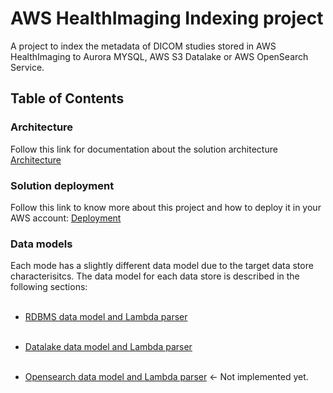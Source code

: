 # AWS HealthImaging Indexing project

A project to index the metadata of DICOM studies stored in AWS HealthImaging to Aurora MYSQL, AWS S3 Datalake or AWS OpenSearch Service.

## Table of Contents

### Architecture

Follow this link for documentation about the solution architecture [Architecture](./doc/architecture/README.md)

### Solution deployment

Follow this link to know more about this project and how to deploy it in your AWS account: [Deployment](./doc/deployment/README.md)

### Data models

Each mode has a slightly different data model due to the target data store characterisitcs. The data model for each data store is described in the following sections:<br /><br />

- [RDBMS data model and Lambda parser](./doc/data_models/rdbms/README.md)<br /><br />

- [Datalake data model and Lambda parser](./doc/data_models/datalake/README.md)<br /><br />

- [Opensearch data model and Lambda parser](./doc/data_models/opensearch/README.md) <- Not implemented yet.<br /><br />
